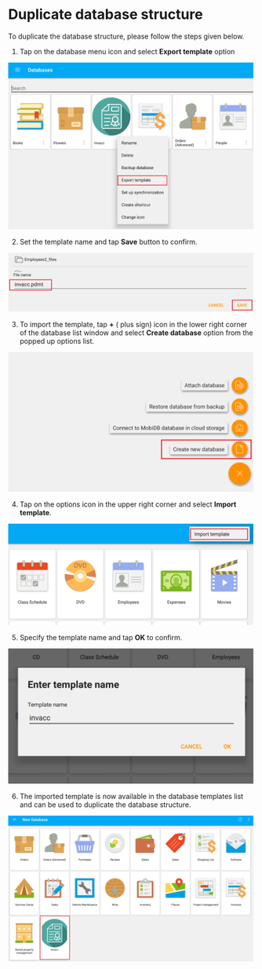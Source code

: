#  Duplicate database structure #

To duplicate the database structure, please follow the steps given below.

1) Tap on the database menu icon and select **Export template** option

 <img src="../../images/database_dup/1.png"  style="width:500px"/>  


2) Set the template name and tap **Save** button to confirm.

<img src="../../images/database_dup/2.png"  style="width:500px"/>  




3) To import the template, tap **+** ( plus sign) icon in the lower right corner of the database list window
and select **Create database** option from the popped up options list.

<img src="../../images/database_dup/3.png"  style="width:500px"/>  




4)  Tap on the options icon in the upper right corner and select **Import template**.

<img src="../../images/database_dup/4.png"  style="width:500px"/>  




5) Specify the template name and tap **OK** to confirm.

<img src="../../images/database_dup/5.png"  style="width:500px"/>  




6)  The imported template is now available in the database templates list and can be used to duplicate the database structure.

<img src="../../images/database_dup/6.png"  style="width:500px"/>  
